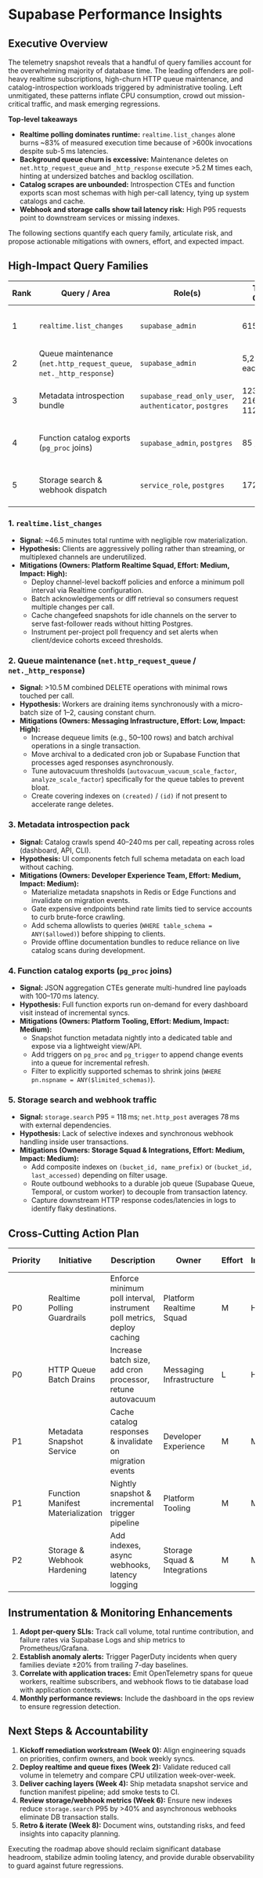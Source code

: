 # Supabase Performance Insights

## Executive Overview
The telemetry snapshot reveals that a handful of query families account for the overwhelming majority of database time. The leading offenders are poll-heavy realtime subscriptions, high-churn HTTP queue maintenance, and catalog-introspection workloads triggered by administrative tooling. Left unmitigated, these patterns inflate CPU consumption, crowd out mission-critical traffic, and mask emerging regressions.

**Top-level takeaways**

- **Realtime polling dominates runtime:** `realtime.list_changes` alone burns ~83% of measured execution time because of >600k invocations despite sub-5 ms latencies.
- **Background queue churn is excessive:** Maintenance deletes on `net.http_request_queue` and `_http_response` execute >5.2 M times each, hinting at undersized batches and backlog oscillation.
- **Catalog scrapes are unbounded:** Introspection CTEs and function exports scan most schemas with high per-call latency, tying up system catalogs and cache.
- **Webhook and storage calls show tail latency risk:** High P95 requests point to downstream services or missing indexes.

The following sections quantify each query family, articulate risk, and propose actionable mitigations with owners, effort, and expected impact.

## High-Impact Query Families

| Rank | Query / Area | Role(s) | Total Calls | Total Time | Avg Latency | Primary Risk |
| ---- | ------------- | ------- | ----------- | ---------- | ----------- | ------------ |
| 1 | `realtime.list_changes` | `supabase_admin` | 615,747 | 2,790,328.96 ms | 4.53 ms | CPU starvation & websocket saturation |
| 2 | Queue maintenance (`net.http_request_queue`, `net._http_response`) | `supabase_admin` | 5,252,039 each | 76,167.90 ms / 70,106.36 ms | 0.014 ms | Autovacuum churn & table bloat |
| 3 | Metadata introspection bundle | `supabase_read_only_user`, `authenticator`, `postgres` | 1231 / 216 / 112+ | 27,258–50,693 ms | 40–240 ms | Dashboard slowness & catalog lock contention |
| 4 | Function catalog exports (`pg_proc` joins) | `supabase_admin`, `postgres` | 85 / 50 | 9,282 ms / 8,548 ms | 109–171 ms | Elevated shared buffers pressure |
| 5 | Storage search & webhook dispatch | `service_role`, `postgres` | 172 / 61 | 5,390 ms / 4,774 ms | 31 ms / 78 ms | Tail latency & external dependency stalls |

### 1. `realtime.list_changes`
- **Signal:** ~46.5 minutes total runtime with negligible row materialization.
- **Hypothesis:** Clients are aggressively polling rather than streaming, or multiplexed channels are underutilized.
- **Mitigations (Owners: Platform Realtime Squad, Effort: Medium, Impact: High):**
  - Deploy channel-level backoff policies and enforce a minimum poll interval via Realtime configuration.
  - Batch acknowledgements or diff retrieval so consumers request multiple changes per call.
  - Cache changefeed snapshots for idle channels on the server to serve fast-follower reads without hitting Postgres.
  - Instrument per-project poll frequency and set alerts when client/device cohorts exceed thresholds.

### 2. Queue maintenance (`net.http_request_queue` / `net._http_response`)
- **Signal:** >10.5 M combined DELETE operations with minimal rows touched per call.
- **Hypothesis:** Workers are draining items synchronously with a micro-batch size of 1–2, causing constant churn.
- **Mitigations (Owners: Messaging Infrastructure, Effort: Low, Impact: High):**
  - Increase dequeue limits (e.g., 50–100 rows) and batch archival operations in a single transaction.
  - Move archival to a dedicated cron job or Supabase Function that processes aged responses asynchronously.
  - Tune autovacuum thresholds (`autovacuum_vacuum_scale_factor`, `analyze_scale_factor`) specifically for the queue tables to prevent bloat.
  - Create covering indexes on `(created)` / `(id)` if not present to accelerate range deletes.

### 3. Metadata introspection pack
- **Signal:** Catalog crawls spend 40–240 ms per call, repeating across roles (dashboard, API, CLI).
- **Hypothesis:** UI components fetch full schema metadata on each load without caching.
- **Mitigations (Owners: Developer Experience Team, Effort: Medium, Impact: Medium):**
  - Materialize metadata snapshots in Redis or Edge Functions and invalidate on migration events.
  - Gate expensive endpoints behind rate limits tied to service accounts to curb brute-force crawling.
  - Add schema allowlists to queries (`WHERE table_schema = ANY($allowed)`) before shipping to clients.
  - Provide offline documentation bundles to reduce reliance on live catalog scans during development.

### 4. Function catalog exports (`pg_proc` joins)
- **Signal:** JSON aggregation CTEs generate multi-hundred line payloads with 100–170 ms latency.
- **Hypothesis:** Full function exports run on-demand for every dashboard visit instead of incremental syncs.
- **Mitigations (Owners: Platform Tooling, Effort: Medium, Impact: Medium):**
  - Snapshot function metadata nightly into a dedicated table and expose via a lightweight view/API.
  - Add triggers on `pg_proc` and `pg_trigger` to append change events into a queue for incremental refresh.
  - Filter to explicitly supported schemas to shrink joins (`WHERE pn.nspname = ANY($limited_schemas)`).

### 5. Storage search and webhook traffic
- **Signal:** `storage.search` P95 = 118 ms; `net.http_post` averages 78 ms with external dependencies.
- **Hypothesis:** Lack of selective indexes and synchronous webhook handling inside user transactions.
- **Mitigations (Owners: Storage Squad & Integrations, Effort: Medium, Impact: Medium):**
  - Add composite indexes on `(bucket_id, name_prefix)` or `(bucket_id, last_accessed)` depending on filter usage.
  - Route outbound webhooks to a durable job queue (Supabase Queue, Temporal, or custom worker) to decouple from transaction latency.
  - Capture downstream HTTP response codes/latencies in logs to identify flaky destinations.

## Cross-Cutting Action Plan

| Priority | Initiative | Description | Owner | Effort | Impact | Target Date |
| -------- | ---------- | ----------- | ----- | ------ | ------ | ----------- |
| P0 | Realtime Polling Guardrails | Enforce minimum poll interval, instrument poll metrics, deploy caching | Platform Realtime Squad | M | H | +2 weeks |
| P0 | HTTP Queue Batch Drains | Increase batch size, add cron processor, retune autovacuum | Messaging Infrastructure | L | H | +2 weeks |
| P1 | Metadata Snapshot Service | Cache catalog responses & invalidate on migration events | Developer Experience | M | M | +4 weeks |
| P1 | Function Manifest Materialization | Nightly snapshot & incremental trigger pipeline | Platform Tooling | M | M | +5 weeks |
| P2 | Storage & Webhook Hardening | Add indexes, async webhooks, latency logging | Storage Squad & Integrations | M | M | +6 weeks |

## Instrumentation & Monitoring Enhancements

1. **Adopt per-query SLIs:** Track call volume, total runtime contribution, and failure rates via Supabase Logs and ship metrics to Prometheus/Grafana.
2. **Establish anomaly alerts:** Trigger PagerDuty incidents when query families deviate ±20% from trailing 7-day baselines.
3. **Correlate with application traces:** Emit OpenTelemetry spans for queue workers, realtime subscribers, and webhook flows to tie database load with application contexts.
4. **Monthly performance reviews:** Include the dashboard in the ops review to ensure regression detection.

## Next Steps & Accountability

1. **Kickoff remediation workstream (Week 0):** Align engineering squads on priorities, confirm owners, and book weekly syncs.
2. **Deploy realtime and queue fixes (Week 2):** Validate reduced call volume in telemetry and compare CPU utilization week-over-week.
3. **Deliver caching layers (Week 4):** Ship metadata snapshot service and function manifest pipeline; add smoke tests to CI.
4. **Review storage/webhook metrics (Week 6):** Ensure new indexes reduce `storage.search` P95 by >40% and asynchronous webhooks eliminate DB transaction stalls.
5. **Retro & iterate (Week 8):** Document wins, outstanding risks, and feed insights into capacity planning.

Executing the roadmap above should reclaim significant database headroom, stabilize admin tooling latency, and provide durable observability to guard against future regressions.
